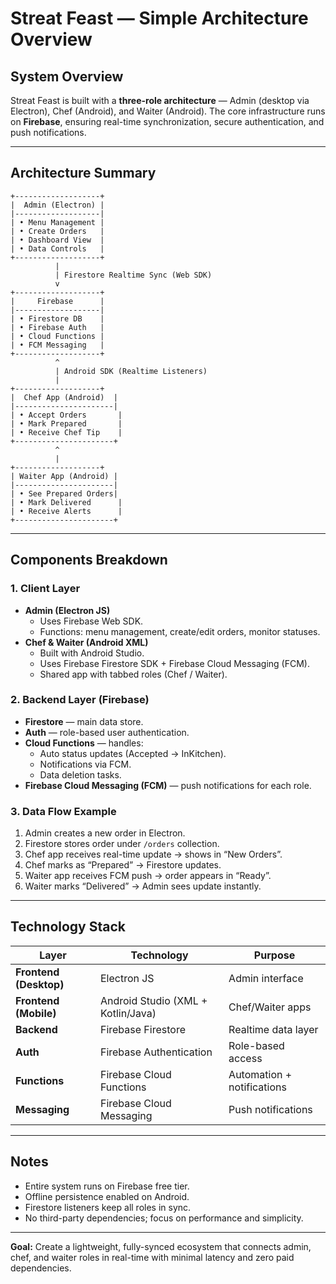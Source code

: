 # Streat Feast — Simple Architecture Overview

## System Overview
Streat Feast is built with a **three-role architecture** — Admin (desktop via Electron), Chef (Android), and Waiter (Android). The core infrastructure runs on **Firebase**, ensuring real-time synchronization, secure authentication, and push notifications.

---

## Architecture Summary
```
+-------------------+
|  Admin (Electron) |
|-------------------|
| • Menu Management |
| • Create Orders   |
| • Dashboard View  |
| • Data Controls   |
+-------------------+
          |
          | Firestore Realtime Sync (Web SDK)
          v
+-------------------+
|     Firebase      |
|-------------------|
| • Firestore DB    |
| • Firebase Auth   |
| • Cloud Functions |
| • FCM Messaging   |
+-------------------+
          ^
          | Android SDK (Realtime Listeners)
          |
+-------------------+
|  Chef App (Android)  |
|----------------------|
| • Accept Orders       |
| • Mark Prepared       |
| • Receive Chef Tip    |
+----------------------+
          ^
          |
+-------------------+
| Waiter App (Android) |
|----------------------|
| • See Prepared Orders|
| • Mark Delivered      |
| • Receive Alerts      |
+----------------------+
```

---

## Components Breakdown
### 1. **Client Layer**
- **Admin (Electron JS)**
  - Uses Firebase Web SDK.
  - Functions: menu management, create/edit orders, monitor statuses.
- **Chef & Waiter (Android XML)**
  - Built with Android Studio.
  - Uses Firebase Firestore SDK + Firebase Cloud Messaging (FCM).
  - Shared app with tabbed roles (Chef / Waiter).

### 2. **Backend Layer (Firebase)**
- **Firestore** — main data store.
- **Auth** — role-based user authentication.
- **Cloud Functions** — handles:
  - Auto status updates (Accepted → InKitchen).
  - Notifications via FCM.
  - Data deletion tasks.
- **Firebase Cloud Messaging (FCM)** — push notifications for each role.

### 3. **Data Flow Example**
1. Admin creates a new order in Electron.
2. Firestore stores order under `/orders` collection.
3. Chef app receives real-time update → shows in “New Orders”.
4. Chef marks as “Prepared” → Firestore updates.
5. Waiter app receives FCM push → order appears in “Ready”.
6. Waiter marks “Delivered” → Admin sees update instantly.

---

## Technology Stack
| Layer | Technology | Purpose |
|--------|-------------|----------|
| **Frontend (Desktop)** | Electron JS | Admin interface |
| **Frontend (Mobile)** | Android Studio (XML + Kotlin/Java) | Chef/Waiter apps |
| **Backend** | Firebase Firestore | Realtime data layer |
| **Auth** | Firebase Authentication | Role-based access |
| **Functions** | Firebase Cloud Functions | Automation + notifications |
| **Messaging** | Firebase Cloud Messaging | Push notifications |

---

## Notes
- Entire system runs on Firebase free tier.
- Offline persistence enabled on Android.
- Firestore listeners keep all roles in sync.
- No third-party dependencies; focus on performance and simplicity.

---

**Goal:** Create a lightweight, fully-synced ecosystem that connects admin, chef, and waiter roles in real-time with minimal latency and zero paid dependencies.

